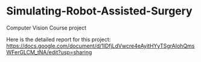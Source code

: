 # Simulating-Robot-Assisted-Surgery
Computer Vision Course project

Here is the detailed report for this project: 
https://docs.google.com/document/d/1lDfjLdVwcre4eAyitHYyTSgrAIohQmsWFerGLCM_tNA/edit?usp=sharing
